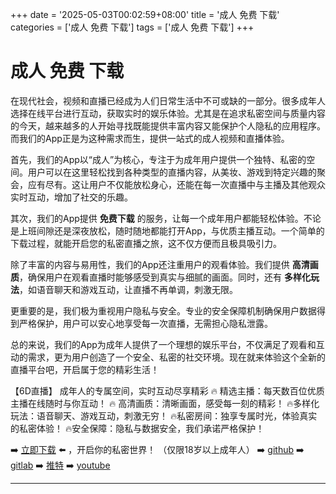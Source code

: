 +++
date = '2025-05-03T00:02:59+08:00'
title = '成人 免费 下载'
categories = ['成人 免费 下载']
tags = ['成人 免费 下载']
+++

# 成人 免费 下载

在现代社会，视频和直播已经成为人们日常生活中不可或缺的一部分。很多成年人选择在线平台进行互动，获取实时的娱乐体验。尤其是在追求私密空间与质量内容的今天，越来越多的人开始寻找既能提供丰富内容又能保护个人隐私的应用程序。而我们的App正是为这种需求而生，提供一站式的成人视频和直播体验。

首先，我们的App以“成人”为核心，专注于为成年用户提供一个独特、私密的空间。用户可以在这里轻松找到各种类型的直播内容，从美妆、游戏到特定兴趣的聚会，应有尽有。这让用户不仅能放松身心，还能在每一次直播中与主播及其他观众实时互动，增加了社交的乐趣。

其次，我们的App提供 **免费下载** 的服务，让每一个成年用户都能轻松体验。不论是上班间隙还是深夜放松，随时随地都能打开App，与优质主播互动。一个简单的下载过程，就能开启您的私密直播之旅，这不仅方便而且极具吸引力。

除了丰富的内容与易用性，我们的App还注重用户的观看体验。我们提供 **高清画质**，确保用户在观看直播时能够感受到真实与细腻的画面。同时，还有 **多样化玩法**，如语音聊天和游戏互动，让直播不再单调，刺激无限。

更重要的是，我们极为重视用户隐私与安全。专业的安全保障机制确保用户数据得到严格保护，用户可以安心地享受每一次直播，无需担心隐私泄露。

总的来说，我们的App为成年人提供了一个理想的娱乐平台，不仅满足了观看和互动的需求，更为用户创造了一个安全、私密的社交环境。现在就来体验这个全新的直播平台吧，开启属于您的精彩生活！

【6D直播】
成年人的专属空间，实时互动尽享精彩
🔥 精选主播：每天数百位优质主播在线随时与你互动！
🔥 高清画质：清晰画面，感受每一刻的精彩！
🔥多样化玩法：语音聊天、游戏互动，刺激无穷！
🔥私密房间：独享专属时光，体验真实的私密体验！
🔥安全保障：隐私与数据安全，我们承诺严格保护！

➡️ [立即下载](https://down123.s3.ap-east-1.amazonaws.com/down/down.html?channelCode=blog) ⬅️ ，开启你的私密世界！
（仅限18岁以上成年人）
➡️ [github](https://aldult-live.github.io/)
➡️ [gitlab](https://seo-09598d.gitlab.io/)
➡️ [推特](https://x.com/wegame33)
➡️ [youtube](https://www.youtube.com/@6Dlive)

---
